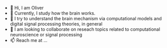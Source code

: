 - 👋 Hi, I am Oliver 
- 👀 Currently, I study how the brain works. 
- 🌱 I try to understand the brain mechanism via computational models and digital signal processing theories, in general
- 💞️ I am looking to collaborate on reseach topics related to computational neuroscience or signal processing
- 📫 Reach me at  ...

<!---
OliverMount/OliverMount is a ✨ special ✨ repository because its `README.md` (this file) appears on your GitHub profile.
You can click the Preview link to take a look at your changes.
--->
